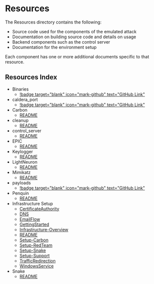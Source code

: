 # Resources

The Resources directory contains the following:

* Source code used for the components of the emulated attack
* Documentation on building source code and details on usage
* Backend components such as the control server
* Documentation for the environment setup

Each component has one or more additional documents specific to that resource.

## Resources Index

* Binaries
  * [!badge target="blank" icon="mark-github" text="GitHub Link"](https://github.com/attackevals/ael/tree/49516eb0eb51c7b8f3c2851d612ea5c5467ff2bb/Enterprise/turla/Resources/Binaries)
* caldera_port
  * [!badge target="blank" icon="mark-github" text="GitHub Link"](https://github.com/attackevals/ael/tree/49516eb0eb51c7b8f3c2851d612ea5c5467ff2bb/Enterprise/turla/Resources/caldera_port)
* Carbon
  * [README](./README.md)
* cleanup
  * [README](./README.md)
* control_server
  * [README](./README.md)
* EPIC
  * [README](./README.md)
* Keylogger
  * [README](./README.md)
* LightNeuron
  * [README](./README.md)
* Mimikatz
  * [README](./README.md)
* payloads
  * [!badge target="blank" icon="mark-github" text="GitHub Link"](https://github.com/attackevals/ael/tree/49516eb0eb51c7b8f3c2851d612ea5c5467ff2bb/Enterprise/turla/Resources/payloads)
* Penquin
  * [README](./README.md)
* Infrastructure Setup
  * [CertificateAuthority](./CertificateAuthority.md)
  * [DNS](./DNS.md)
  * [EmailFlow](./EmailFlow.md)
  * [GettingStarted](./GettingStarted.md)
  * [Infrastructure-Overview](./Infrastructure-Overview.md)
  * [README](./README.md)
  * [Setup-Carbon](./Setup-Carbon.md)
  * [Setup-RedTeam](./Setup-RedTeam.md)
  * [Setup-Snake](./Setup-Snake.md)
  * [Setup-Support](./Setup-Support.md)
  * [TrafficRedirection](./TrafficRedirection.md)
  * [WindowsService](./WindowsService.md)
* Snake
  * [README](./README.md)
